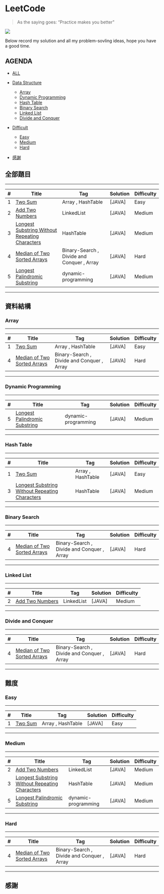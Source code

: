 # LeetCode

> As the saying goes: “Practice makes you better"

[![](https://camo.githubusercontent.com/34c5f3c2cc4dd9aafcd8d2fe7641f9ed3ca7a3c7/68747470733a2f2f696d672e736869656c64732e696f2f62616467652f6c616e67756167652d4a6176612d79656c6c6f772e737667)](https://developer.apple.com/.md)

  Below record my solution and all my problem-sovling ideas, hope you have a good time.

## AGENDA
*   [ALL](#all)
*   [Data Structure](#data_structure)
    *   [Array](#array)
    *   [Dynamic Programming](#dp)
    *   [Hash Table](#hashTable)
    *   [Binary Search](#binarySearch)
    *   [Linked List](#linkedList)
    *   [Divide and Conquer](#divide_conquer)

*   [Difficult](#difficult)
    *   [Easy](#easy)
    *   [Medium](#medium)
    *   [Hard](#hard)
*   [感謝](#acknowledgement)

<h2 id = "all">全部題目</h2>

***
| # | Title | Tag | Solution | Difficulty |
|---| ----- | --- | -------- | ---------- |
|1| [Two Sum](https://github.com/ReGYChang/LeetCode/blob/master/%5B1%5DTwo%20Sum/TwoSum.md) | Array , HashTable | [JAVA] | Easy |
|2| [Add Two Numbers](https://github.com/ReGYChang/LeetCode/blob/master/%5B2%5DAdd%20Two%20Numbers/AddTwoNumbers.md) | LinkedList | [JAVA] | Medium |
|3| [Longest Substring Without Repeating Characters](https://github.com/ReGYChang/LeetCode/blob/master/%5B3%5DLongest%C2%A0Substring%C2%A0Without%C2%A0Repeating%C2%A0Characters/LongestSubstringWithoutRepeatingCharacters.md) | HashTable | [JAVA] | Medium |
|4| [Median of Two Sorted Arrays](https://github.com/ReGYChang/LeetCode/blob/master/%5B4%5DMedian%20of%20Two%20Sorted%20Array/MedianofTwoSortedArray.md) | Binary-Search , Divide and Conquer , Array | [JAVA] | Hard |
|5| [Longest Palindromic Substring](https://github.com/ReGYChang/LeetCode/blob/master/%5B5%5DLongest%20Palindromic%20SubString/LongestPalindromicSubString.md) | dynamic-programming | [JAVA] | Medium |
***

<h2 id = "data_structure">資料結構</h2>

<h3 id = "array">Array</h3>

***
| # | Title | Tag | Solution | Difficulty |
|---| ----- | --- | -------- | ---------- |
|1| [Two Sum](https://github.com/ReGYChang/LeetCode/blob/master/%5B1%5DTwo%20Sum/TwoSum.md) | Array , HashTable | [JAVA] | Easy |
|4| [Median of Two Sorted Arrays](https://github.com/ReGYChang/LeetCode/blob/master/%5B4%5DMedian%20of%20Two%20Sorted%20Array/MedianofTwoSortedArray.md) | Binary-Search , Divide and Conquer , Array | [JAVA] | Hard |

***

<h3 id = "dp">Dynamic Programming</h3>

***
| # | Title | Tag | Solution | Difficulty |
|---| ----- | --- | -------- | ---------- |
|5| [Longest Palindromic Substring](https://github.com/ReGYChang/LeetCode/blob/master/%5B5%5DLongest%20Palindromic%20SubString/LongestPalindromicSubString.md) | dynamic-programming | [JAVA] | Medium |
***

<h3 id = "hashTable">Hash Table</h3>

***
| # | Title | Tag | Solution | Difficulty |
|---| ----- | --- | -------- | ---------- |
|1| [Two Sum](https://github.com/ReGYChang/LeetCode/blob/master/%5B1%5DTwo%20Sum/TwoSum.md) | Array , HashTable | [JAVA] | Easy |
|3| [Longest Substring Without Repeating Characters](https://github.com/ReGYChang/LeetCode/blob/master/%5B3%5DLongest%C2%A0Substring%C2%A0Without%C2%A0Repeating%C2%A0Characters/LongestSubstringWithoutRepeatingCharacters.md) | HashTable | [JAVA] | Medium |
***

<h3 id = "binarySearch">Binary Search</h3>

***
| # | Title | Tag | Solution | Difficulty |
|---| ----- | --- | -------- | ---------- |
|4| [Median of Two Sorted Arrays](https://github.com/ReGYChang/LeetCode/blob/master/%5B4%5DMedian%20of%20Two%20Sorted%20Array/MedianofTwoSortedArray.md) | Binary-Search , Divide and Conquer , Array | [JAVA] | Hard |

***

<h3 id = "linkedList">Linked List</h3>

***
| # | Title | Tag | Solution | Difficulty |
|---| ----- | --- | -------- | ---------- |
|2| [Add Two Numbers](https://github.com/ReGYChang/LeetCode/blob/master/%5B2%5DAdd%20Two%20Numbers/AddTwoNumbers.md) | LinkedList | [JAVA] | Medium |

***

<h3 id = "divide_conquer">Divide and Conquer</h3>

***
| # | Title | Tag | Solution | Difficulty |
|---| ----- | --- | -------- | ---------- |
|4| [Median of Two Sorted Arrays](https://github.com/ReGYChang/LeetCode/blob/master/%5B4%5DMedian%20of%20Two%20Sorted%20Array/MedianofTwoSortedArray.md) | Binary-Search , Divide and Conquer , Array | [JAVA] | Hard |

***

<h2 id = "all">難度</h2>

<h3 id = "easy">Easy</h3>

***
| # | Title | Tag | Solution | Difficulty |
|---| ----- | --- | -------- | ---------- |
|1| [Two Sum](https://github.com/ReGYChang/LeetCode/blob/master/%5B1%5DTwo%20Sum/TwoSum.md) | Array , HashTable | [JAVA] | Easy |

***

<h3 id = "mediu,">Medium</h3>

***
| # | Title | Tag | Solution | Difficulty |
|---| ----- | --- | -------- | ---------- |
|2| [Add Two Numbers](https://github.com/ReGYChang/LeetCode/blob/master/%5B2%5DAdd%20Two%20Numbers/AddTwoNumbers.md) | LinkedList | [JAVA] | Medium |
|3| [Longest Substring Without Repeating Characters](https://github.com/ReGYChang/LeetCode/blob/master/%5B3%5DLongest%C2%A0Substring%C2%A0Without%C2%A0Repeating%C2%A0Characters/LongestSubstringWithoutRepeatingCharacters.md) | HashTable | [JAVA] | Medium |
|5| [Longest Palindromic Substring](https://github.com/ReGYChang/LeetCode/blob/master/%5B5%5DLongest%20Palindromic%20SubString/LongestPalindromicSubString.md) | dynamic-programming | [JAVA] | Medium |

***

<h3 id = "hard">Hard</h3>

***
| # | Title | Tag | Solution | Difficulty |
|---| ----- | --- | -------- | ---------- |
|4| [Median of Two Sorted Arrays](https://github.com/ReGYChang/LeetCode/blob/master/%5B4%5DMedian%20of%20Two%20Sorted%20Array/MedianofTwoSortedArray.md) | Binary-Search , Divide and Conquer , Array | [JAVA] | Hard |

***


<h2 id = "all">感謝</h2>


